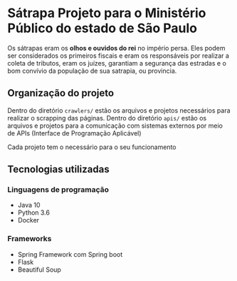 # Sátrapa Projeto para o Ministério Público do estado de São Paulo

Os sátrapas eram os **olhos e ouvidos do rei** no império persa. Eles podem ser considerados os primeiros fiscais e eram os responsáveis por realizar a coleta de tributos, eram os juízes, garantiam a segurança das estradas e o bom convívio da população de sua satrapia, ou provincia.     

## Organização do projeto
Dentro do diretório `crawlers/` estão os arquivos e projetos necessários para realizar o scrapping das páginas.
Dentro do diretório `apis/` estão os arquivos e projetos para a comunicação com sistemas externos por meio de APIs (Interface de Programação Aplicável)

Cada projeto tem o necessário para o seu funcionamento

## Tecnologias utilizadas

### Linguagens de programação
 - Java 10
 - Python 3.6
 - Docker

### Frameworks
 - Spring Framework com Spring boot
 - Flask
 - Beautiful Soup
